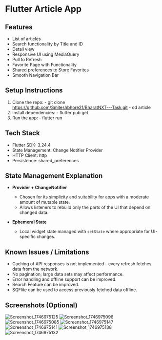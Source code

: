# Flutter Article App

## Features
- List of articles
- Search functionality by Title and ID
- Detail view
- Responsive UI using MediaQuery
- Pull to Refresh
- Favorite Page with Functionality
- Shared preferences to Store Favorites
- Smooth Navigation Bar
 
## Setup Instructions
  1. Clone the repo:
    - git clone https://github.com/Smiteshbhore21/BharatNXT---Task.git
    - cd article
  2. Install dependencies:
    - flutter pub get
  4. Run the app:
    - flutter run

## Tech Stack
- Flutter SDK: 3.24.4
- State Management: Change Notifier Provider
- HTTP Client: http
- Persistence: shared_preferences

## State Management Explanation
- **Provider + ChangeNotifier**  
  - Chosen for its simplicity and suitability for apps with a moderate amount of mutable state.  
  - Allows listeners to rebuild only the parts of the UI that depend on changed data.  

- **Ephemeral State**  
  - Local widget state managed with `setState` where appropriate for UI-specific changes.

## Known Issues / Limitations
- Caching of API responses is not implemented—every refresh fetches data from the network.
- No pagination; large data sets may affect performance.
- Error handling and offline support can be improved.
- Search Feature can be improved.
- SQFlite can be used to access previously fetched data offline.
  
## Screenshots (Optional)
![Screenshot_1746975125](https://github.com/user-attachments/assets/d98a70b3-5e01-4443-aa6d-7d5fc76008ef)
![Screenshot_1746975096](https://github.com/user-attachments/assets/6cbb0fdc-316d-4b68-851a-8551e80bd014)
![Screenshot_1746975085](https://github.com/user-attachments/assets/f3555fab-588f-4d06-a351-3944792f06df)
![Screenshot_1746975147](https://github.com/user-attachments/assets/59b051fb-65c1-4d6b-a44b-aca72d35c332)
![Screenshot_1746975141](https://github.com/user-attachments/assets/7e3385e8-48ff-4d1c-922e-a944ff2ed47e)
![Screenshot_1746975138](https://github.com/user-attachments/assets/377e1573-68cf-44ff-b781-9b4f70632bf9)
![Screenshot_1746975132](https://github.com/user-attachments/assets/6c692d08-356a-4b75-9c8b-0a3904bef748)
